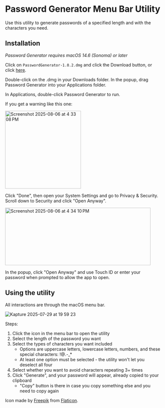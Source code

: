 # Password Generator Menu Bar Utility

Use this utility to generate passwords of a specified length and with the characters you need.

## Installation
*Password Generator requires macOS 14.6 (Sonoma) or later*

Click on `PasswordGenerator-1.0.2.dmg` and click the Download button, or click [here](https://github.com/zkornbluth/PasswordGenerator/releases/download/v1.0.2/PasswordGenerator-1.0.2.dmg).

Double-click on the .dmg in your Downloads folder. In the popup, drag Password Generator into your Applications folder.

In Applications, double-click Password Generator to run.

If you get a warning like this one:

<img width="246" height="253" alt="Screenshot 2025-08-06 at 4 33 08 PM" src="https://github.com/user-attachments/assets/e339a10c-4503-4e08-abd9-a0afc41fe8bf" />

Click "Done", then open your System Settings and go to Privacy & Security. Scroll down to Security and click "Open Anyway". 

<img width="472" height="187" alt="Screenshot 2025-08-06 at 4 34 10 PM" src="https://github.com/user-attachments/assets/e201bbb3-c0fc-405c-a569-9f4848f041b7" />

In the popup, click "Open Anyway" and use Touch ID or enter your password when prompted to allow the app to open.

## Using the utility
All interactions are through the macOS menu bar.

![Kapture 2025-07-29 at 19 59 23](https://github.com/user-attachments/assets/e8ec861f-cf0f-451f-851f-43e5303c9a24)

Steps:
1. Click the icon in the menu bar to open the utility
2. Select the length of the password you want
3. Select the types of characters you want included
    - Options are uppercase letters, lowercase letters, numbers, and these special characters: !@.-_*
    - At least one option must be selected - the utility won't let you deselect all four
4. Select whether you want to avoid characters repeating 3+ times
5. Click "Generate", and your password will appear, already copied to your clipboard
    * "Copy" button is there in case you copy something else and you need to copy again

Icon made by [Freepik](https://www.flaticon.com/authors/freepik) from [Flaticon](https://www.flaticon.com/).

